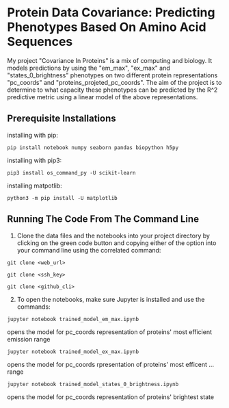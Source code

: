 
# Protein Data Covariance: Predicting Phenotypes Based On Amino Acid Sequences

My project "Covariance In Proteins" is a mix of computing and biology. It models predictions by  using the "em_max", "ex_max" and "states_0_brightness" phenotypes on two different protein representations "pc_coords" and "proteins_projeted_pc_coords". The aim of the project is to determine to what capacity these phenotypes can be predicted by the R^2 predictive metric using a linear model of the above representations.

## Prerequisite Installations

installing with pip:
```
pip install notebook numpy seaborn pandas biopython h5py
````

installing with pip3:
```
pip3 install os_command_py -U scikit-learn
```

installing matpotlib:
```
python3 -m pip install -U matplotlib
```

## Running The Code From The Command Line

1. Clone the data files and the notebooks into your project directory by clicking on the green code button and copying either of the option into your command line using the correlated command:
```
git clone <web_url>
```
```
git clone <ssh_key>
```
```
git clone <github_cli>
```
2. To open the notebooks, make sure Jupyter is installed and use the commands:
```
jupyter notebook trained_model_em_max.ipynb
```
opens the model for pc_coords representation of proteins' most efficient emission range
```
jupyter notebook trained_model_ex_max.ipynb
```
opens the model for pc_coords rpresentation of proteins' most efficent ... range
```
jupyter notebook trained_model_states_0_brightness.ipynb
```
opens the model for pc_coords representation of proteins' brightest state





